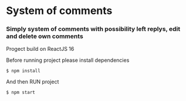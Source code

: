 # System of comments

### Simply system of comments with possibility left replys, edit and delete own comments

Progect build on ReactJS 16

Before running project please install dependencies 
```
$ npm install
```

And then RUN project
```
$ npm start
```
